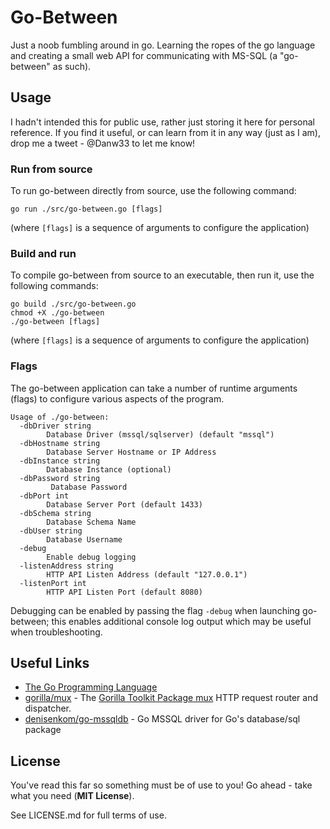 # Go-Between

Just a noob fumbling around in go.
Learning the ropes of the go language and creating a small web API for communicating with MS-SQL (a "go-between" as such).

## Usage

I hadn't intended this for public use, rather just storing it here for personal reference.
If you find it useful, or can learn from it in any way (just as I am), drop me a tweet - @Danw33 to let me know!

### Run from source

To run go-between directly from source, use the following command:

```
go run ./src/go-between.go [flags]
```

(where `[flags]` is a sequence of arguments to configure the application)

### Build and run

To compile go-between from source to an executable, then run it, use the following commands:

```
go build ./src/go-between.go
chmod +X ./go-between
./go-between [flags]
```

(where `[flags]` is a sequence of arguments to configure the application)

### Flags
The go-between application can take a number of runtime arguments (flags) to configure various aspects of the program.

```
Usage of ./go-between:
  -dbDriver string
    	Database Driver (mssql/sqlserver) (default "mssql")
  -dbHostname string
    	Database Server Hostname or IP Address
  -dbInstance string
    	Database Instance (optional)
  -dbPassword string
    	 Database Password
  -dbPort int
    	Database Server Port (default 1433)
  -dbSchema string
    	Database Schema Name
  -dbUser string
    	Database Username
  -debug
    	Enable debug logging
  -listenAddress string
    	HTTP API Listen Address (default "127.0.0.1")
  -listenPort int
    	HTTP API Listen Port (default 8080)
```

Debugging can be enabled by passing the flag `-debug` when launching go-between; this enables additional console log output which may be useful when troubleshooting.

## Useful Links

 - [The Go Programming Language](https://golang.org/)
 - [gorilla/mux](https://github.com/gorilla/mux) - The [Gorilla Toolkit Package mux](http://www.gorillatoolkit.org/pkg/mux) HTTP request router and dispatcher.
 - [denisenkom/go-mssqldb](https://github.com/denisenkom/go-mssqldb) - Go MSSQL driver for Go's database/sql package

## License

You've read this far so something must be of use to you! Go ahead - take what you need (**MIT License**).

See LICENSE.md for full terms of use.
